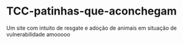 # TCC-patinhas-que-aconchegam
Um site com intuito de resgate e adoção de animais em situação de vulnerabilidade amooooo
